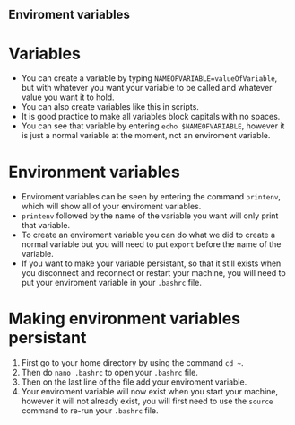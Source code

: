 ## Enviroment variables

# Variables
- You can create a variable by typing `NAMEOFVARIABLE=valueOfVariable`, but with whatever you want your variable to be called and whatever value you want it to hold. 
- You can also create variables like this in scripts.
- It is good practice to make all variables block capitals with no spaces. 
- You can see that variable by entering `echo $NAMEOFVARIABLE`, however it is just a normal variable at the moment, not an enviroment variable. 

# Environment variables
- Enviroment variables can be seen by entering the command `printenv`, which will show all of your enviroment variables.
- `printenv` followed by the name of the variable you want will only print that variable.
- To create an enviroment variable you can do what we did to create a normal variable but you will need to put `export` before the name of the variable.
- If you want to make your variable persistant, so that it still exists when you disconnect and reconnect or restart your machine, you will need to put your enviroment variable in your `.bashrc` file. 

# Making environment variables persistant
1) First go to your home directory by using the command `cd ~`.
2) Then do `nano .bashrc` to open your `.bashrc` file.
3) Then on the last line of the file add your enviroment variable. 
4) Your enviroment variable will now exist when you start your machine, however it will not already exist, you will first need to use the `source` command to re-run your `.bashrc` file.